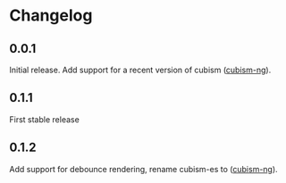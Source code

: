 # Changelog

## 0.0.1

Initial release.
Add support for a recent version of cubism ([cubism-ng](https://github.com/ekacnet/cubism-es)).

## 0.1.1

First stable release

## 0.1.2

Add support for debounce rendering, rename cubism-es to ([cubism-ng](https://github.com/ekacnet/cubism-es)).
